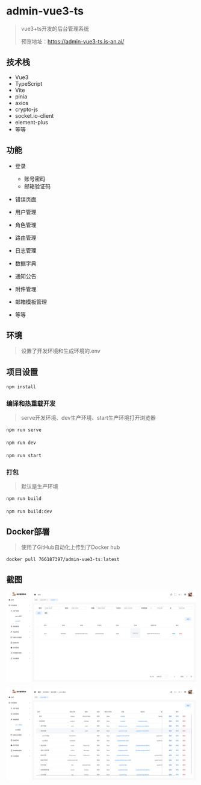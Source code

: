 # admin-vue3-ts

> vue3+ts开发的后台管理系统
>
> 预览地址：https://admin-vue3-ts.is-an.ai/



## 技术栈

- Vue3
- TypeScript
- Vite
- pinia
- axios
- crypto-js
- socket.io-client
- element-plus
- 等等



## 功能

- 登录
  - 账号密码
  - 邮箱验证码

- 错误页面
- 用户管理
- 角色管理
- 路由管理
- 日志管理
- 数据字典
- 通知公告
- 附件管理
- 邮箱模板管理
- 等等



## 环境

> 设置了开发环境和生成环境的.env



## 项目设置

```sh
npm install
```

### 编译和热重载开发

> serve开发环境、dev生产环境、start生产环境打开浏览器

```sh
npm run serve

npm run dev

npm run start
```

### 打包

> 默认是生产环境

```sh
npm run build

npm run build:dev
```





## Docker部署

> 使用了GitHub自动化上传到了Docker hub

```
docker pull 766187397/admin-vue3-ts:latest
```



## 截图

![image-20250804174509229](example/image-20250804174509229.png)







![image-20250804174733345](example/image-20250804174733345.png)
